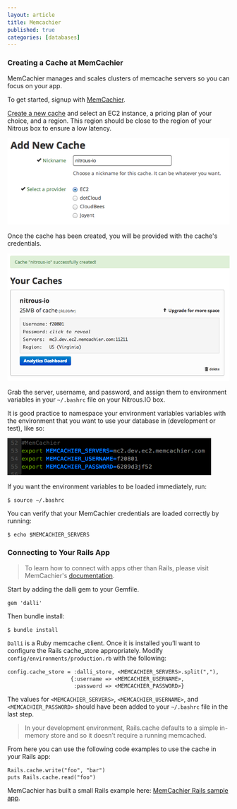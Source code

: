 ```yaml
---
layout: article
title: Memcachier
published: true
categories: [databases]
---
```


### Creating a Cache at MemCachier

MemCachier manages and scales clusters of memcache servers so you can focus on your app.

To get started, signup with [MemCachier](http://memcachier.com/).

[Create a new cache](https://www.memcachier.com/caches/new) and select an EC2 instance, a pricing plan of your choice, and a region. This region should be close to the region of your Nitrous box to ensure a low latency.

![Creating a New Cache](/images/articles/memcachier-ec2-config.png)

Once the cache has been created, you will be provided with the cache's credentials.

![Cache Configuration](/images/articles/memcachier-config.png)

Grab the server, username, and password, and assign them to environment variables in your `~/.bashrc` file on your Nitrous.IO box. 

It is good practice to namespace your environment variables variables with the environment that you want to use your database in (development or test), like so:

![Env Variables](/images/articles/memcachier-env-variables.png)

If you want the environment variables to be loaded immediately, run:

    $ source ~/.bashrc

You can verify that your MemCachier credentials are loaded correctly by
running:

    $ echo $MEMCACHIER_SERVERS

### Connecting to Your Rails App

>To learn how to connect with apps other than Rails, please visit MemCachier's [documentation](https://www.memcachier.com/documentation).

Start by adding the dalli gem to your Gemfile.

    gem 'dalli'

Then bundle install:

    $ bundle install

`Dalli` is a Ruby memcache client. Once it is installed you’ll want to configure the Rails cache_store appropriately. Modify `config/environments/production.rb` with the following:

    config.cache_store = :dalli_store, <MEMCACHIER_SERVERS>.split(","),
                        {:username => <MEMCACHIER_USERNAME>,
                         :password => <MEMCACHIER_PASSWORD>}

The values for `<MEMCACHIER_SERVERS>`, `<MEMCACHIER_USERNAME>`, and `<MEMCACHIER_PASSWORD>` should have been added to your `~/.bashrc` file in the last step.

>In your development environment, Rails.cache defaults to a simple in-memory store and so it doesn’t require a running memcached.

From here you can use the following code examples to use the cache in your Rails app:

    Rails.cache.write("foo", "bar")
    puts Rails.cache.read("foo")

MemCachier has built a small Rails example here: [MemCachier Rails sample app](https://github.com/memcachier/examples-rails).
